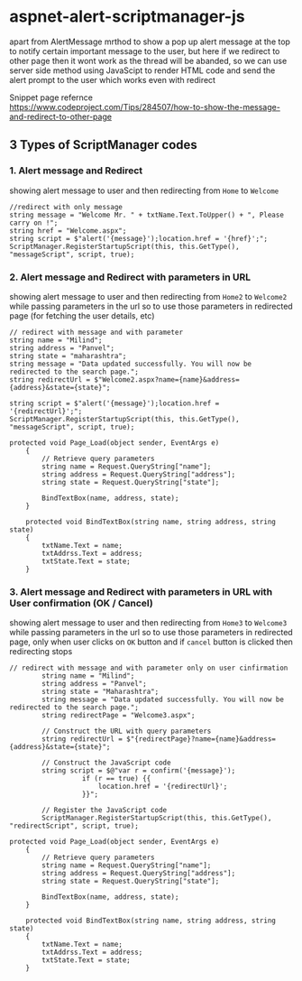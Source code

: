 # aspnet-alert-scriptmanager-js
apart from AlertMessage mrthod to show a pop up alert message at the top to notify certain important message to the user, but here if we redirect to other page then it wont work as the thread will be abanded, so we can use server side method using JavaScipt to render HTML code and send the alert prompt to the user which works even with redirect

Snippet page refernce  
https://www.codeproject.com/Tips/284507/how-to-show-the-message-and-redirect-to-other-page

## 3 Types of ScriptManager codes

### 1. Alert message and Redirect
showing alert message to user and then redirecting from `Home` to `Welcome`
```
//redirect with only message
string message = "Welcome Mr. " + txtName.Text.ToUpper() + ", Please carry on !";
string href = "Welcome.aspx";
string script = $"alert('{message}');location.href = '{href}';";
ScriptManager.RegisterStartupScript(this, this.GetType(), "messageScript", script, true);
```

### 2. Alert message and Redirect with parameters in URL
showing alert message to user and then redirecting from `Home2` to `Welcome2` while passing parameters in the url so to use those parameters in redirected page (for fetching the user details, etc)
```
// redirect with message and with parameter
string name = "Milind";
string address = "Panvel";
string state = "maharashtra";
string message = "Data updated successfully. You will now be redirected to the search page.";
string redirectUrl = $"Welcome2.aspx?name={name}&address={address}&state={state}";

string script = $"alert('{message}');location.href = '{redirectUrl}';";
ScriptManager.RegisterStartupScript(this, this.GetType(), "messageScript", script, true);
```
```
protected void Page_Load(object sender, EventArgs e)
    {
        // Retrieve query parameters
        string name = Request.QueryString["name"];
        string address = Request.QueryString["address"];
        string state = Request.QueryString["state"];

        BindTextBox(name, address, state);
    }

    protected void BindTextBox(string name, string address, string state)
    {
        txtName.Text = name;
        txtAddrss.Text = address;
        txtState.Text = state;
    }
```

### 3. Alert message and Redirect with parameters in URL with User confirmation (OK / Cancel)
showing alert message to user and then redirecting from `Home3` to `Welcome3` while passing parameters in the url so to use those parameters in redirected page, only when user clicks on `OK` button and if `cancel` button is clicked then redirecting stops
```
// redirect with message and with parameter only on user cinfirmation
        string name = "Milind";
        string address = "Panvel";
        string state = "Maharashtra";
        string message = "Data updated successfully. You will now be redirected to the search page.";
        string redirectPage = "Welcome3.aspx";

        // Construct the URL with query parameters
        string redirectUrl = $"{redirectPage}?name={name}&address={address}&state={state}";

        // Construct the JavaScript code
        string script = $@"var r = confirm('{message}');
                  if (r == true) {{
                      location.href = '{redirectUrl}';
                  }}";

        // Register the JavaScript code
        ScriptManager.RegisterStartupScript(this, this.GetType(), "redirectScript", script, true);
```
```
protected void Page_Load(object sender, EventArgs e)
    {
        // Retrieve query parameters
        string name = Request.QueryString["name"];
        string address = Request.QueryString["address"];
        string state = Request.QueryString["state"];

        BindTextBox(name, address, state);
    }

    protected void BindTextBox(string name, string address, string state)
    {
        txtName.Text = name;
        txtAddrss.Text = address;
        txtState.Text = state;
    }
```

